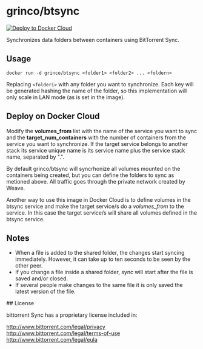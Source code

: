 # grinco/btsync

[![Deploy to Docker Cloud](https://files.cloud.docker.com/images/deploy-to-dockercloud.svg)](https://cloud.docker.com/stack/deploy/)

Synchronizes data folders between containers using BitTorrent Sync.

## Usage

    docker run -d grinco/btsync <folder1> <folder2> ... <foldern>

Replacing `<folderi>` with any folder you want to synchronize. Each key will be generated hashing the name of the folder, so this implementation will only scale in LAN mode (as is set in the image).

## Deploy on Docker Cloud

Modify the **volumes_from** list with the name of the service you want to sync and the **target_num_containers** with the number of containers from the service you want to synchronize. If the target service belongs to another stack its service unique name is its service name plus the service stack name, separated by ".".

By default grinco/btsync will syncrhonize all volumes mounted on the containers being created, but you can define the folders to sync as metioned above. All traffic goes through the private network created by Weave.

Another way to use this image in Docker Cloud is to define volumes in the btsync service and make the target service/s do a *volumes_from* to the service. In this case the target service/s will share all volumes defined in the btsync service.

## Notes

* When a file is added to the shared folder, the changes start syncing immediately. However, it can take up to ten seconds to be seen by the other peer.
* If you change a file inside a shared folder, sync will start after the file is saved and/or closed.
* If several people make changes to the same file it is only saved the latest version of the file.

## License

bittorrent Sync has a proprietary license included in:

http://www.bittorrent.com/legal/privacy
http://www.bittorrent.com/legal/terms-of-use
http://www.bittorrent.com/legal/eula
